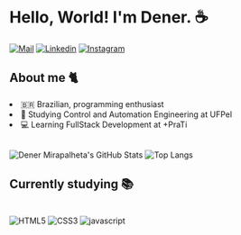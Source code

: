 <h1>Hello, World! I'm Dener. ☕</h1>

[![Mail](https://img.shields.io/badge/Gmail-D14836?style=for-the-badge&logo=gmail&logoColor=white)](mailto:devdenermirapalheta@gmail.com)
[![Linkedin](https://img.shields.io/badge/LinkedIn-0077B5?style=for-the-badge&logo=linkedin&logoColor=white)](https://www.linkedin.com/in/denermirapalheta)
[![Instagram](https://img.shields.io/badge/Instagram-E4405F?style=for-the-badge&logo=instagram&logoColor=white)](https://instagram.com/dener.eu)

## About me 🐈

<li>🇧🇷 Brazilian, programming enthusiast</li>

<li>🔧 Studying Control and Automation Engineering at UFPel</li>

<li>💻 Learning FullStack Development at +PraTi</li>

<br/>

![Dener Mirapalheta's GitHub Stats](https://github-readme-stats.vercel.app/api?username=DevDener&show_icons=true&theme=tokyonight)
![Top Langs](https://github-readme-stats.vercel.app/api/top-langs/?username=anuraghazra&layout=compact)

## Currently studying 📚

<div style="display: inline_block"><br/>
  <img align="center" alt="HTML5" src="https://img.shields.io/badge/HTML5-E34F26?style=for-the-badge&logo=html5&logoColor=white" />
  <img align="center" alt="CSS3" src="https://img.shields.io/badge/CSS3-1572B6?style=for-the-badge&logo=css3&logoColor=white" />
  <img align="center" alt="javascript" src="https://img.shields.io/badge/JavaScript-323330?style=for-the-badge&logo=javascript&logoColor=F7DF1E" />
</div><br/>

